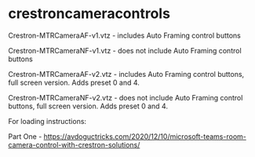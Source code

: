 # crestroncameracontrols

Crestron-MTRCameraAF-v1.vtz - includes Auto Framing control buttons

Crestron-MTRCameraNF-v1.vtz - does not include Auto Framing control buttons

Crestron-MTRCameraAF-v2.vtz - includes Auto Framing control buttons, full screen version.  Adds preset 0 and 4.

Crestron-MTRCameraNF-v2.vtz - does not include Auto Framing control buttons, full screen version.  Adds preset 0 and 4.

For loading instructions:

Part One - https://avdoguctricks.com/2020/12/10/microsoft-teams-room-camera-control-with-crestron-solutions/
